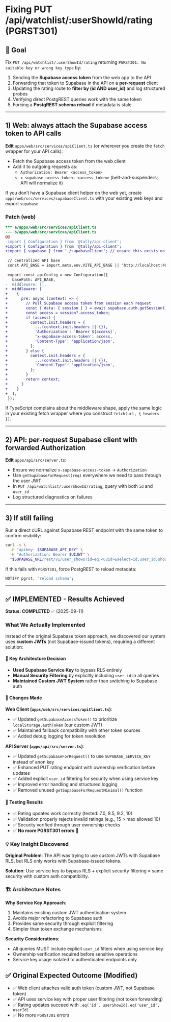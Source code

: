 # Fixing PUT /api/watchlist/:userShowId/rating (PGRST301)

## 🎯 Goal

Fix `PUT /api/watchlist/:userShowId/rating` returning `PGRST301: No suitable key or wrong key type` by:

1. Sending the **Supabase access token** from the web app to the API  
2. Forwarding that token to Supabase in the API on a **per-request** client  
3. Updating the rating route to **filter by (id AND user_id)** and log structured probes  
4. Verifying direct PostgREST queries work with the same token  
5. Forcing a **PostgREST schema reload** if metadata is stale  

---

## 1) Web: always attach the Supabase access token to API calls

**Edit** `apps/web/src/services/apiClient.ts` (or wherever you create the `fetch` wrapper for your API calls):

- Fetch the Supabase access token from the web client
- Add it to outgoing requests as:
  - `Authorization: Bearer <access_token>`
  - `x-supabase-access-token: <access_token>` (belt-and-suspenders; API will normalize it)

If you don’t have a Supabase client helper on the web yet, create `apps/web/src/services/supabaseClient.ts` with your existing web keys and export `supabase`.

### Patch (web)

```diff
*** a/apps/web/src/services/apiClient.ts
--- b/apps/web/src/services/apiClient.ts
@@
-import { Configuration } from '@tally/api-client';
+import { Configuration } from '@tally/api-client';
+import { supabase } from './supabaseClient'; // ensure this exists on web
 
 // Centralized API base
 const API_BASE = import.meta.env.VITE_API_BASE || 'http://localhost:4000';
 
 export const apiConfig = new Configuration({
   basePath: API_BASE,
-  middleware: [],
+  middleware: [
+    {
+      pre: async (context) => {
+        // Pull Supabase access token from session each request
+        const { data: { session } } = await supabase.auth.getSession();
+        const access = session?.access_token;
+        if (access) {
+          context.init.headers = {
+            ...(context.init.headers || {}),
+            'Authorization': `Bearer ${access}`,
+            'x-supabase-access-token': access,
+            'Content-Type': 'application/json',
+          };
+        } else {
+          context.init.headers = {
+            ...(context.init.headers || {}),
+            'Content-Type': 'application/json',
+          };
+        }
+        return context;
+      }
+    }
+  ],
 });
```

If TypeScript complains about the middleware shape, apply the same logic in your existing fetch wrapper where you construct `fetch(url, { headers })`.

---

## 2) API: per-request Supabase client with forwarded Authorization

**Edit** `apps/api/src/server.ts`:

- Ensure we normalize `x-supabase-access-token` → `Authorization`
- Use `getSupabaseForRequest(req)` everywhere we need to pass through the user JWT
- In `PUT /api/watchlist/:userShowId/rating`, query with both `id` and `user_id`
- Log structured diagnostics on failures

---

## 3) If still failing

Run a direct cURL against Supabase REST endpoint with the same token to confirm visibility:

```bash
curl -s \
  -H "apikey: $SUPABASE_API_KEY" \
  -H "Authorization: Bearer $UIJWT" \
  "$SUPABASE_URL/rest/v1/user_shows?id=eq.<uuid>&select=id,user_id,show_rating"
```

If this fails with `PGRST301`, force PostgREST to reload metadata:

```sql
NOTIFY pgrst, 'reload schema';
```

---

## ✅ IMPLEMENTED - Results Achieved

**Status: COMPLETED** ✅ (2025-09-11)

### What We Actually Implemented

Instead of the original Supabase token approach, we discovered our system uses **custom JWTs** (not Supabase-issued tokens), requiring a different solution:

#### 🔧 Key Architecture Decision
- **Used Supabase Service Key** to bypass RLS entirely
- **Manual Security Filtering** by explicitly including `user_id` in all queries  
- **Maintained Custom JWT System** rather than switching to Supabase auth

#### 📝 Changes Made

**Web Client (`apps/web/src/services/apiClient.ts`)**:
- ✅ Updated `getSupabaseAccessToken()` to prioritize `localStorage.authToken` (our custom JWT)
- ✅ Maintained fallback compatibility with other token sources
- ✅ Added debug logging for token resolution

**API Server (`apps/api/src/server.ts`)**:  
- ✅ Updated `getSupabaseForRequest()` to use `SUPABASE_SERVICE_KEY` instead of anon key
- ✅ Enhanced PUT rating endpoint with ownership verification before updates
- ✅ Added explicit `user_id` filtering for security when using service key
- ✅ Improved error handling and structured logging
- ✅ Removed unused `getSupabaseForRequestMinimal()` function

#### 🧪 Testing Results
- ✅ Rating updates work correctly (tested: 7.0, 8.5, 9.2, 10)
- ✅ Validation properly rejects invalid ratings (e.g., 15 > max allowed 10)
- ✅ Security verified through user ownership checks
- ✅ **No more PGRST301 errors** 🎉

### 💡 Key Insight Discovered

**Original Problem**: The API was trying to use custom JWTs with Supabase RLS, but RLS only works with Supabase-issued tokens.

**Solution**: Use service key to bypass RLS + explicit security filtering = same security with custom auth compatibility.

### 🏗️ Architecture Notes

**Why Service Key Approach**:
1. Maintains existing custom JWT authentication system
2. Avoids major refactoring to Supabase auth  
3. Provides same security through explicit filtering
4. Simpler than token exchange mechanisms

**Security Considerations**:
- All queries MUST include explicit `user_id` filters when using service key
- Ownership verification required before sensitive operations
- Service key usage isolated to authenticated endpoints only

## ✅ Original Expected Outcome (Modified)

- ✅ Web client attaches valid auth token (custom JWT, not Supabase token)
- ✅ API uses service key with proper user filtering (not token forwarding)  
- ✅ Rating updates succeed with `.eq('id', userShowId).eq('user_id', userId)`  
- ✅ No more `PGRST301` errors
